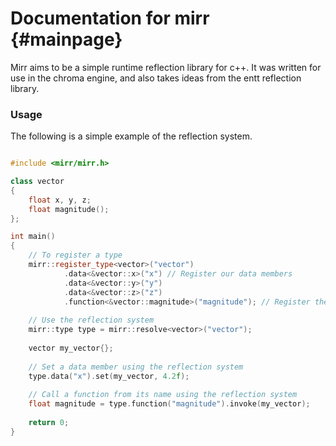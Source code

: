 # Documentation for mirr {#mainpage}

Mirr aims to be a simple runtime reflection library for c++.
It was written for use in the chroma engine, and also takes ideas from the entt reflection library.

### Usage

The following is a simple example of the reflection system.

```c++

#include <mirr/mirr.h>

class vector
{
    float x, y, z;
    float magnitude();
};

int main()
{
    // To register a type
    mirr::register_type<vector>("vector")
            .data<&vector::x>("x") // Register our data members
            .data<&vector::y>("y")
            .data<&vector::z>("z")
            .function<&vector::magnitude>("magnitude"); // Register the magnitude function
            
    // Use the reflection system
    mirr::type type = mirr::resolve<vector>("vector");
    
    vector my_vector{};
    
    // Set a data member using the reflection system
    type.data("x").set(my_vector, 4.2f);
    
    // Call a function from its name using the reflection system
    float magnitude = type.function("magnitude").invoke(my_vector);
    
    return 0;
}
```
